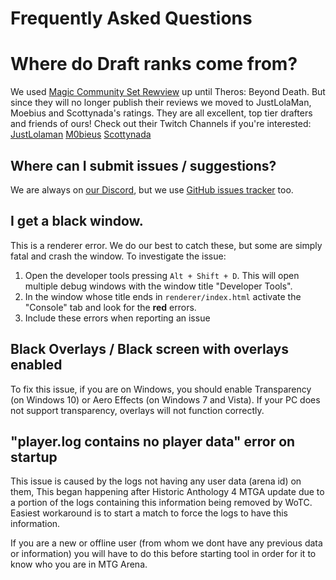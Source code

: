 # Frequently Asked Questions

# Where do Draft ranks come from?

We used [Magic Community Set Rewview](https://www.mtgcommunityreview.com/) up until Theros: Beyond Death. But since they will no longer publish their reviews we moved to JustLolaMan, Moebius and Scottynada's ratings. They are all excellent, top tier drafters and friends of ours! Check out their Twitch Channels if you're interested:
[JustLolaman](https://www.twitch.tv/JustLolaman)
[M0bieus](https://www.twitch.tv/M0bieus)
[Scottynada](https://www.twitch.tv/Scottynada)

## Where can I submit issues / suggestions?

We are always on [our Discord](https://discord.gg/K9bPkJy), but we use [GitHub issues tracker](https://github.com/Manuel-777/MTG-Arena-Tool/issues) too.

## I get a black window.

This is a renderer error. We do our best to catch these, but some are simply fatal and crash the window. To investigate the issue:
1. Open the developer tools pressing `Alt + Shift + D`. This will open multiple debug windows with the window title "Developer Tools".
2. In the window whose title ends in `renderer/index.html` activate the "Console" tab and look for the **red** errors.
3. Include these errors when reporting an issue

## Black Overlays / Black screen with overlays enabled

To fix this issue, if you are on Windows, you should enable Transparency (on Windows 10) or Aero Effects (on Windows 7 and Vista). If your PC does not support transparency, overlays will not function correctly.

## "player.log contains no player data" error on startup

This issue is caused by the logs not having any user data (arena id) on them, This began happening after Historic Anthology 4 MTGA update due to a portion of the logs containing this information being removed by WoTC. Easiest workaround is to start a match to force the logs to have this information.

If you are a new or offline user (from whom we dont have any previous data or information) you will have to do this before starting tool in order for it to know who you are in MTG Arena.